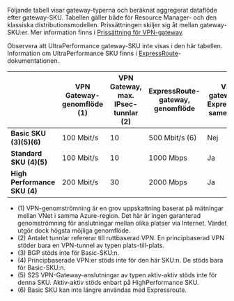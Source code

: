 Följande tabell visar gateway-typerna och beräknat aggregerat dataflöde efter gateway-SKU. Tabellen gäller både för Resource Manager- och den klassiska distributionsmodellen. Prissättningen skiljer sig åt mellan gateway-SKU:er. Mer information finns i [Prissättning för VPN-gateway](https://azure.microsoft.com/pricing/details/vpn-gateway).

Observera att UltraPerformance gateway-SKU inte visas i den här tabellen. Information om UltraPerformance SKU finns i [ExpressRoute](../articles/expressroute/expressroute-about-virtual-network-gateways.md)-dokumentationen.

|  | **VPN Gateway-genomflöde (1)** | **VPN Gateway, max. IPsec-tunnlar (2)** | **ExpressRoute-gateway, genomflöde** | **VPN-gateway och ExpressRoute samexisterar** |
| --- | --- | --- | --- | --- |
| **Basic SKU (3)(5)(6)** |100 Mbit/s |10 |500 Mbit/s (6) |Nej |
| **Standard SKU (4)(5)** |100 Mbit/s |10 |1000 Mbps |Ja |
| **High Performance SKU (4)** |200 Mbit/s |30 |2000 Mbps |Ja |

* (1) VPN-genomströmning är en grov uppskattning baserat på mätningar mellan VNet i samma Azure-region. Det här är ingen garanterad genomströmning för anslutningar mellan olika platser via Internet. Värdet utgör dock högsta möjliga genomflöde.
* (2) Antalet tunnlar refererar till ruttbaserad VPN. En principbaserad VPN stöder bara en VPN-tunnel av typen plats-till-plats.
* (3) BGP stöds inte för Basic-SKU:n.
* (4) Principbaserade VPN:er stöds inte för den här SKU:n. De stöds bara för Basic-SKU:n.
* (5) S2S VPN-Gateway-anslutningar av typen aktiv-aktiv stöds inte för denna SKU. Aktiv-aktiv stöds enbart på HighPerformance SKU.
* (6) Basic SKU kan inte längre användas med Expressroute.
